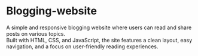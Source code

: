 # Blogging-website
A simple and responsive blogging website where users can read and share posts on various topics. <br> Built with HTML, CSS, and JavaScript, the site features a clean layout, easy navigation, and a focus on user-friendly reading experiences.
